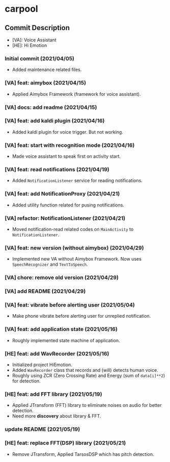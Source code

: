 # carpool

## Commit Description

* \[VA\]: Voice Assistant
* \[HE\]: Hi Emotion

### Initial commit (2021/04/05)

* Added maintenance related files.

### [VA] feat: aimybox (2021/04/15)

* Applied Aimybox Framework (framework for voice assistant).

### [VA] docs: add readme (2021/04/15)

### [VA] feat: add kaldi plugin (2021/04/16)

* Added kaldi plugin for voice trigger. But not working.

### [VA] feat: start with recognition mode (2021/04/16)

* Made voice assistant to speak first on activity start.

### [VA] feat: read notifications (2021/04/19)

* Added `NotificationListener` service for reading notifications.

### [VA] feat: add NotificationProxy (2021/04/21)

* Added utility function related for pusing notifications.

### [VA] refactor: NotificationListener (2021/04/21)

* Moved notification-read related codes on `MainActivity` to `NotificationListener`.

### [VA] feat: new version (without aimybox) (2021/04/29)

* Implemented new VA without Aimybox Framework. Now uses `SpeechRecognizer` and `TextToSpeech`.

### [VA] chore: remove old version (2021/04/29)

### [VA] add README (2021/04/29)

### [VA] feat: vibrate before alerting user (2021/05/04)

* Make phone vibrate before alerting user for unreplied notification.

### [VA] feat: add application state (2021/05/16)

* Roughly implemented state machine of application.

### [HE] feat: add WavRecorder (2021/05/16)

* Initialized project HiEmotion.
* Added `WavRecorder` class that records and (will) detects human voice.
* Roughly using ZCR (Zero Crossing Rate) and Energy (sum of `data[i]**2`) for detection.

### [HE] feat: add FFT library (2021/05/19)

* Applied JTransform (FFT) library to eliminate noises on audio for better detection.
* Need more **discovery** about library & FFT.

### update README (2021/05/19)

### [HE] feat: replace FFT(DSP) library (2021/05/21)

* Remove JTransform, Applied TarsosDSP which has pitch detection.
